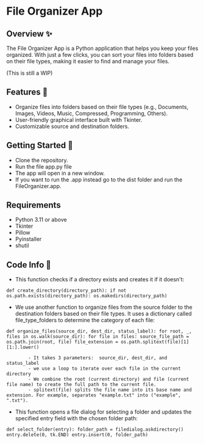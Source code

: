 # File Organizer App

## Overview ✨

The File Organizer App is a Python application that helps you keep your files organized. With just a few clicks, you can sort your files into folders based on their file types, making it easier to find and manage your files. 

(This is still a WIP)

## Features 🚀

- Organize files into folders based on their file types (e.g., Documents, Images, Videos, Music, Compressed, Programming, Others).
- User-friendly graphical interface built with Tkinter.
- Customizable source and destination folders.

## Getting Started 📁

- Clone the repository.
- Run the file app.py file 
- The app will open in a new window.
- If you want to run the .app instead go to the dist folder and run the FileOrganizer.app.

## Requirements 

- Python 3.11 or above 
- Tkinter
- Pillow
- Pyinstaller
- shutil

## Code Info 📄

- This function checks if a directory exists and creates it if it doesn't:

`def create_directory(directory_path):
    if not os.path.exists(directory_path):
        os.makedirs(directory_path)`

- We use another function to organize files from the source folder to the destination folders based on their file types. It uses a dictionary called file_type_folders to determine the category of each file:

`def organize_files(source_dir, dest_dir, status_label):
    for root, _, files in os.walk(source_dir):
        for file in files:
            source_file_path = os.path.join(root, file)
            file_extension = os.path.splitext(file)[1][1:].lower()`

            - It takes 3 parameters:  source_dir, dest_dir, and status_label
            - we use a loop to iterate over each file in the current directory
            - We combine the root (current directory) and file (current file name) to create the full path to the current file.
            - splitext(file) splits the file name into its base name and extension. For example, separates "example.txt" into ("example", ".txt").


- This function opens a file dialog for selecting a folder and updates the specified entry field with the chosen folder path: 

`def select_folder(entry):
    folder_path = filedialog.askdirectory()
    entry.delete(0, tk.END)
    entry.insert(0, folder_path)`



